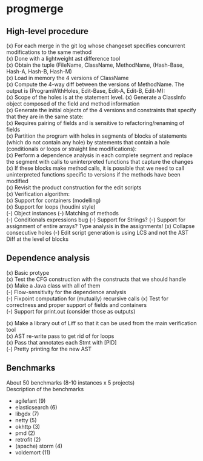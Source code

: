 progmerge
=========

High-level procedure
--------------------
  (x) For each merge in the git log whose changeset specifies concurrent modifications to the same method  
      (x) Done with a lightweight ast difference tool  
  (x) Obtain the tuple (FileName, ClassName, MethodName, (Hash-Base, Hash-A, Hash-B, Hash-M)  
  (x) Load in memory the 4 versions of ClassName  
  (x) Compute the 4-way diff between the versions of MethodName. The output is (ProgramWithHoles, Edit-Base, Edit-A, Edit-B, Edit-M):  
      (x) Scope of the holes is at the statement level. 
  (x) Generate a ClassInfo object composed of the field and method information  
  (x) Generate the initial objects of the 4 versions and constraints that specify that they are in the same state:  
      (x) Requires pairing of fields and is sensitive to refactoring/renaming of fields  
  (x) Partition the program with holes in segments of blocks of statements (which do not contain any hole) by statements
      that contain a hole (conditionals or loops or straight line modifications):  
      (x) Perform a dependence analysis in each complete segment and replace the segment with calls to uninterpreted functions 
          that capture the changes  
          (x) If these blocks make method calls, it is possible that we need to call uninterpreted functions specific to versions if the methods have been modified   
  (x) Revisit the product construction for the edit scripts  
  (x) Verification algorithm:  
      (x) Support for containers (modelling)  
      (x) Support for loops (houdini style)  
      (-) Object instances
      (-) Matching of methods   
      (-) Conditionals expressions bug
      (-) Support for Strings? 
      (-) Support for assignment of entire arrays? Type analysis in the assignments!
  (x) Collapse consecutive holes
  (-) Edit script generation is using LCS and not the AST Diff at the level of blocks

 
Dependence analysis  
------------------
  (x) Basic protype  
  (x) Test the CFG construction with the constructs that we should handle  
      (x) Make a Java class with all of them  
  (-) Flow-sensitivity for the dependence analysis  
  (-) Fixpoint computation for (mutually) recursive calls 
  (x) Test for correctness and proper support of fields and containers  
  (-) Support for print.out (consider those as outputs)


(x) Make a library out of Liff so that it can be used from the main verification tool  
(x) AST re-write pass to get rid of for loops  
(x) Pass that annotates each Stmt with [PID]  
(-) Pretty printing for the new AST  

Benchmarks
----------

About 50 benchmarks (8-10 instances x 5 projects)   
 Description of the benchmarks   
 - agilefant      (9)  
 - elasticsearch  (6)
 - libgdx         (7)
 - netty          (5)
 - okhttp         (3) 
 - pmd            (2)
 - retrofit       (2) 
 - (apache) storm (4)
 - voldemort      (11) 
